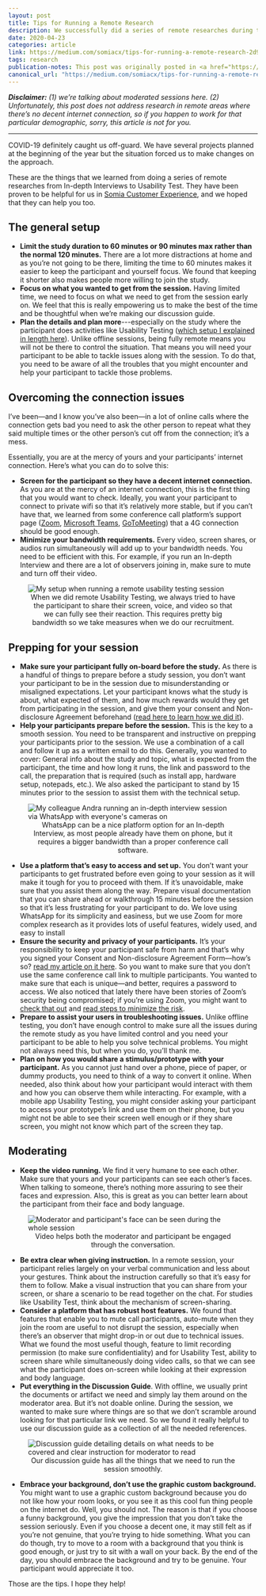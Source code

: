 ```yaml
---
layout: post
title: Tips for Running a Remote Research
description: We successfully did a series of remote researches during the COVID-19 situation. Here’s what we did and what we learned from it.
date: 2020-04-23
categories: article
link: https://medium.com/somiacx/tips-for-running-a-remote-research-2d97d070be19
tags: research
publication-notes: This post was originally posted in <a href="https://medium.com/somiacx/tips-for-running-a-remote-research-2d97d070be19">Somia CX Thought</a>.
canonical_url: "https://medium.com/somiacx/tips-for-running-a-remote-research-2d97d070be19"
---
```


_**Disclaimer:** (1) we’re talking about moderated sessions here. (2)
Unfortunately, this post does not address research in remote areas where there’s
no decent internet connection, so if you happen to work for that particular
demographic, sorry, this article is not for you._

---

COVID-19 definitely caught us off-guard. We have several projects planned at the
beginning of the year but the situation forced us to make changes on the
approach.

These are the things that we learned from doing a series of remote researches
from In-depth Interviews to Usability Test. They have been proven to be helpful
for us in [Somia Customer Experience](https://somiacx.com), and we hoped that
they can help you too.

## The general setup

- **Limit the study duration to 60 minutes or 90 minutes max rather than the
  normal 120 minutes.** There are a lot more distractions at home and as you’re
  not going to be there, limiting the time to 60 minutes makes it easier to keep
  the participant and yourself focus. We found that keeping it shorter also
  makes people more willing to join the study.
- **Focus on what you wanted to get from the session.** Having limited time, we
  need to focus on what we need to get from the session early on. We feel that
  this is really empowering us to make the best of the time and be thoughtful
  when we’re making our discussion guide.
- **Plan the details and plan more**---especially on the study where the
  participant does activities like Usability Testing
  ([which setup I explained in length here](/writings/2023/04/23/remote-usability-testing-learnings.html)).
  Unlike offline sessions, being fully remote means you will not be there to
  control the situation. That means you will need your participant to be able to
  tackle issues along with the session. To do that, you need to be aware of all
  the troubles that you might encounter and help your participant to tackle
  those problems.

## Overcoming the connection issues

I’ve been—and I know you’ve also been—in a lot of online calls where the
connection gets bad you need to ask the other person to repeat what they said
multiple times or the other person’s cut off from the connection; it’s a mess.

Essentially, you are at the mercy of yours and your participants’ internet
connection. Here’s what you can do to solve this:

- **Screen for the participant so they have a decent internet connection.** As
  you are at the mercy of an internet connection, this is the first thing that
  you would want to check. Ideally, you want your participant to connect to
  private wifi so that it’s relatively more stable, but if you can’t have that,
  we learned from some conference call platform’s support page
  ([Zoom](https://support.zoom.us/hc/en-us/articles/201362023-System-Requirements-for-PC-Mac-and-Linux#bandwidth),
  [Microsoft Teams](https://docs.microsoft.com/en-us/microsoftteams/prepare-network#bandwidth-requirements),
  [GoToMeeting](https://support.goto.com/meeting/help/how-much-bandwidth-is-used-during-a-session-g2m010029))
  that a 4G connection should be good enough.
- **Minimize your bandwidth requirements.** Every video, screen shares, or
  audios run simultaneously will add up to your bandwidth needs. You need to be
  efficient with this. For example, if you run an In-depth Interview and there
  are a lot of observers joining in, make sure to mute and turn off their video.

<figure>
<img alt="My setup when running a remote usability testing session" src="/assets/2020-04-23-tips-for-running-a-remote-research/my-ut-setup.webp" />
<figcaption style="width:100%; text-align:center;">When we did remote Usability Testing, we always tried to have the participant to share their screen, voice, and video so that we can fully see their reaction. This requires pretty big bandwidth so we take measures when we do our recruitment.</figcaption>
</figure>

## Prepping for your session

- **Make sure your participant fully on-board before the study.** As there is a
  handful of things to prepare before a study session, you don’t want your
  participant to be in the session due to misunderstanding or misaligned
  expectations. Let your participant knows what the study is about, what
  expected of them, and how much rewards would they get from participating in
  the session, and give them your consent and Non-disclosure Agreement
  beforehand
  ([read here to learn how we did it](/writings/2019/07/17/what-needs-to-be-said-about-nda-in-design-research.html)).
- **Help your participants prepare before the session.** This is the key to a
  smooth session. You need to be transparent and instructive on prepping your
  participants prior to the session. We use a combination of a call and follow
  it up as a written email to do this. Generally, you wanted to cover: General
  info about the study and topic, what is expected from the participant, the
  time and how long it runs, the link and password to the call, the preparation
  that is required (such as install app, hardware setup, notepads, etc.). We
  also asked the participant to stand by 15 minutes prior to the session to
  assist them with the technical setup.

<figure>
<img alt="My colleague Andra running an in-depth interview session via WhatsApp with everyone's cameras on" src="/assets/2020-04-23-tips-for-running-a-remote-research/whatsapp-for-in-depth-interview.webp" />
<figcaption style="width:100%; text-align:center;">WhatsApp can be a nice platform option for an In-depth Interview, as most people already have them on phone, but it requires a bigger bandwidth than a proper conference call software.</figcaption>
</figure>

- **Use a platform that’s easy to access and set up.** You don’t want your
  participants to get frustrated before even going to your session as it will
  make it tough for you to proceed with them. If it’s unavoidable, make sure
  that you assist them along the way. Prepare visual documentation that you can
  share ahead or walkthrough 15 minutes before the session so that it’s less
  frustrating for your participant to do. We love using WhatsApp for its
  simplicity and easiness, but we use Zoom for more complex research as it
  provides lots of useful features, widely used, and easy to install
- **Ensure the security and privacy of your participants.** It’s your
  responsibility to keep your participant safe from harm and that’s why you
  signed your Consent and Non-disclosure Agreement Form—how’s so?
  [read my article on it here](/writings/2019/07/17/what-needs-to-be-said-about-nda-in-design-research.html).
  So you want to make sure that you don’t use the same conference call link to
  multiple participants. You wanted to make sure that each is unique—and better,
  requires a password to access. We also noticed that lately there have been
  stories of Zoom’s security being compromised; if you’re using Zoom, you might
  want to
  [check that out](https://www.google.com/search?q=zoom+security&tbm=nws) and
  [read steps to minimize the risk](https://www.forbes.com/sites/kateoflahertyuk/2020/04/03/use-zoom-here-are-7-essential-steps-you-can-take-to-secure-it/).
- **Prepare to assist your users in troubleshooting issues.** Unlike offline
  testing, you don’t have enough control to make sure all the issues during the
  remote study as you have limited control and you need your participant to be
  able to help you solve technical problems. You might not always need this, but
  when you do, you’ll thank me.
- **Plan on how you would share a stimulus/prototype with your participant.** As
  you cannot just hand over a phone, piece of paper, or dummy products, you need
  to think of a way to convert it online. When needed, also think about how your
  participant would interact with them and how you can observe them while
  interacting. For example, with a mobile app Usability Testing, you might
  consider asking your participant to access your prototype’s link and use them
  on their phone, but you might not be able to see their screen well enough or
  if they share screen, you might not know which part of the screen they tap.

## Moderating

- **Keep the video running.** We find it very humane to see each other. Make
  sure that yours and your participants can see each other’s faces. When talking
  to someone, there’s nothing more assuring to see their faces and expression.
  Also, this is great as you can better learn about the participant from their
  face and body language.

<figure>
<img alt="Moderator and participant's face can be seen during the whole session" src="/assets/2020-04-23-tips-for-running-a-remote-research/camera-on-for moderator-and-participant.webp" />
<figcaption style="width:100%; text-align:center;">Video helps both the moderator and participant be engaged through the conversation.</figcaption>
</figure>

- **Be extra clear when giving instruction.** In a remote session, your
  participant relies largely on your verbal communication and less about your
  gestures. Think about the instruction carefully so that it’s easy for them to
  follow. Make a visual instruction that you can share from your screen, or
  share a scenario to be read together on the chat. For studies like Usability
  Test, think about the mechanism of screen-sharing.
- **Consider a platform that has robust host features.** We found that features
  that enable you to mute call participants, auto-mute when they join the room
  are useful to not disrupt the session, especially when there’s an observer
  that might drop-in or out due to technical issues. What we found the most
  useful though, feature to limit recording permission (to make sure
  confidentiality) and for Usability Test, ability to screen share while
  simultaneously doing video calls, so that we can see what the participant does
  on-screen while looking at their expression and body language.
- **Put everything in the Discussion Guide**. With offline, we usually print the
  documents or artifact we need and simply lay them around on the moderator
  area. But it’s not doable online. During the session, we wanted to make sure
  where things are so that we don’t scramble around looking for that particular
  link we need. So we found it really helpful to use our discussion guide as a
  collection of all the needed references.

<figure>
<img alt="Discussion guide detailing details on what needs to be covered and clear instruction for moderator to read" src="/assets/2020-04-23-tips-for-running-a-remote-research/my-discussion-guide-sample.webp" />
<figcaption style="width:100%; text-align:center;">Our discussion guide has all the things that we need to run the session smoothly.</figcaption>
</figure>

- **Embrace your background, don’t use the graphic custom background.** You
  might want to use a graphic custom background because you do not like how your
  room looks, or you see it as this cool fun thing people on the internet do.
  Well, you should not. The reason is that if you choose a funny background, you
  give the impression that you don’t take the session seriously. Even if you
  choose a decent one, it may still felt as if you’re not genuine, that you’re
  trying to hide something. What you can do though, try to move to a room with a
  background that you think is good enough, or just try to sit with a wall on
  your back. By the end of the day, you should embrace the background and try to
  be genuine. Your participant would appreciate it too.

Those are the tips. I hope they help!
